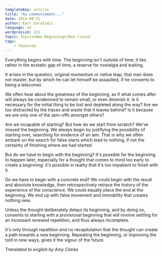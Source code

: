 ```yaml
---
templateKey: article
title: "Au commencement..."
date: 2014-09-21
author: Karl Sarafidis
language: en
wordpressid: 215
topic: Topics>New Beginnings|Non classé
tags:
    - featured
---
```


Everything begins with time. The beginning isn't outside of time; it lies rather in the ecstatic gap of time, a reserve for nostalgia and waiting.

It arises in the question, original momentum or native leap, that man does not master, but by which he can let himself be assaulted, if he consents to being a latecomer.

We often hear about the greatness of the beginning, as if what comes after will always be condemned to remain small, or even diminish it. Is it necessary for the initial thing to be lost and depleted along the way? Are we too distracted by the traces and waste that it leaves behind? Is it because we are only one of the spin-offs amongst others?

Are we incapable of starting? But how do we start from scratch? We've missed the beginning. We always begin by justifying the possibility of starting over, searching for evidence of an aim. That is why we often embark on the search for false starts which lead to nothing, if not the certainty of finishing where we had started.

But do we have to begin with the beginning? It's possible for the beginning to happen later, especially for a thought that comes to mind too early to create a beginning: it's possible in reality that it's too impatient to finish with it.

Do we have to begin with a concrete end? We could begin with the result and absolute knowledge, then retrospectively retrace the history of the experience of the conscience. We could equally place the end at the beginning. We end up with false movement and immobility that creates nothing new.

Unless the thought deliberately delays its beginning, and by doing so, consents to starting with a provisional beginning that will involve settling for an incessant renewed repetition, and thus always incomplete.

It's only through repetition and no recapitulation that the thought can create a path towards a new beginning. Repeating the beginning, or improving the told in new ways, gives it the vigour of the future.

<em>Translated to english by Amy Clarke</em>
